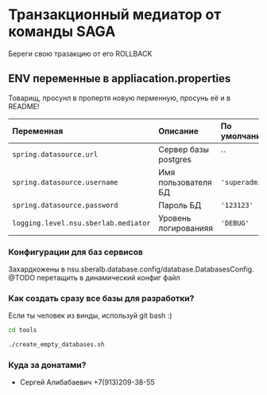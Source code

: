 # Транзакционный медиатор от команды SAGA #

Береги свою тразакцию от его ROLLBACK

## ENV переменные в appliacation.properties
Товарищ, просунл в пропертя новую перменную, просунь её и в README!

| Переменная     | Описание                         | По умолчанию |
|:---------------|:-----------------------------------|:-----------|
| `spring.datasource.url` | Сервер базы postgres   | `` |
| `spring.datasource.username` | Имя пользователя БД    | `'superadmin'` |
| `spring.datasource.password` | Пароль БД    | `'123123'` |
| `logging.level.nsu.sberlab.mediator` | Уровень логированияя    | `'DEBUG'` |

### Конфигурации для баз сервисов ###
Захардкожены в nsu.sberalb.database.config/database.DatabasesConfig. @TODO перетащить в динамический конфиг файл
### Как создать сразу все базы для разработки? ###
Если ты человек из винды, используй git bash :)
```bash
cd tools

./create_empty_databases.sh
```

### Куда за донатами? ###

* Сергей Алибабаевич +7(913)209-38-55
